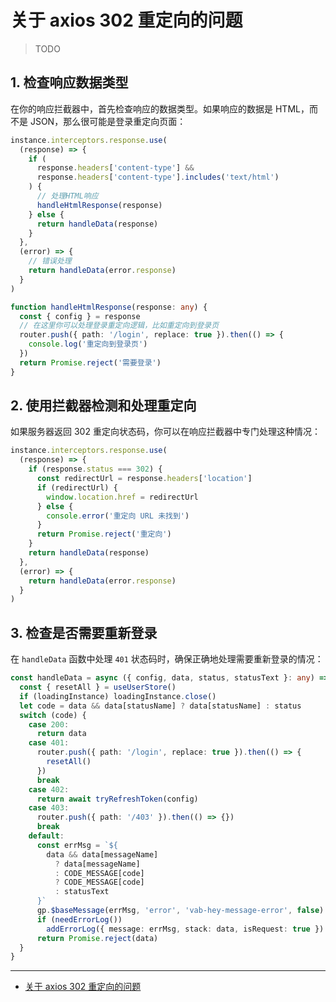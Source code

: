 # 关于 axios 302 重定向的问题

> TODO

## 1. 检查响应数据类型

在你的响应拦截器中，首先检查响应的数据类型。如果响应的数据是 HTML，而不是 JSON，那么很可能是登录重定向页面：

```typescript
instance.interceptors.response.use(
  (response) => {
    if (
      response.headers['content-type'] &&
      response.headers['content-type'].includes('text/html')
    ) {
      // 处理HTML响应
      handleHtmlResponse(response)
    } else {
      return handleData(response)
    }
  },
  (error) => {
    // 错误处理
    return handleData(error.response)
  }
)

function handleHtmlResponse(response: any) {
  const { config } = response
  // 在这里你可以处理登录重定向逻辑，比如重定向到登录页
  router.push({ path: '/login', replace: true }).then(() => {
    console.log('重定向到登录页')
  })
  return Promise.reject('需要登录')
}
```

## 2. 使用拦截器检测和处理重定向

如果服务器返回 302 重定向状态码，你可以在响应拦截器中专门处理这种情况：

```typescript
instance.interceptors.response.use(
  (response) => {
    if (response.status === 302) {
      const redirectUrl = response.headers['location']
      if (redirectUrl) {
        window.location.href = redirectUrl
      } else {
        console.error('重定向 URL 未找到')
      }
      return Promise.reject('重定向')
    }
    return handleData(response)
  },
  (error) => {
    return handleData(error.response)
  }
)
```

## 3. 检查是否需要重新登录

在 `handleData` 函数中处理 `401` 状态码时，确保正确地处理需要重新登录的情况：

```typescript
const handleData = async ({ config, data, status, statusText }: any) => {
  const { resetAll } = useUserStore()
  if (loadingInstance) loadingInstance.close()
  let code = data && data[statusName] ? data[statusName] : status
  switch (code) {
    case 200:
      return data
    case 401:
      router.push({ path: '/login', replace: true }).then(() => {
        resetAll()
      })
      break
    case 402:
      return await tryRefreshToken(config)
    case 403:
      router.push({ path: '/403' }).then(() => {})
      break
    default:
      const errMsg = `${
        data && data[messageName]
          ? data[messageName]
          : CODE_MESSAGE[code]
          ? CODE_MESSAGE[code]
          : statusText
      }`
      gp.$baseMessage(errMsg, 'error', 'vab-hey-message-error', false)
      if (needErrorLog())
        addErrorLog({ message: errMsg, stack: data, isRequest: true })
      return Promise.reject(data)
  }
}
```

---

- [关于 axios 302 重定向的问题](https://xudany.github.io/axios/2020/07/14/%E5%85%B3%E4%BA%8E-axios-302-%E9%87%8D%E5%AE%9A%E5%90%91%E7%9A%84%E9%97%AE%E9%A2%98/)
